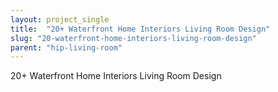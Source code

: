 ```yaml
---
layout: project_single
title:  "20+ Waterfront Home Interiors Living Room Design"
slug: "20-waterfront-home-interiors-living-room-design"
parent: "hip-living-room"
---
```

20+ Waterfront Home Interiors Living Room Design